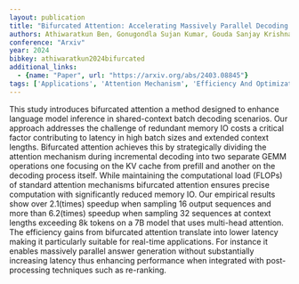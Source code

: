 ```yaml
---
layout: publication
title: "Bifurcated Attention: Accelerating Massively Parallel Decoding With Shared Prefixes In Llms"
authors: Athiwaratkun Ben, Gonugondla Sujan Kumar, Gouda Sanjay Krishna, Qian Haifeng, Ding Hantian, Sun Qing, Wang Jun, Guo Jiacheng, Chen Liangfu, Bhatia Parminder, Nallapati Ramesh, Sengupta Sudipta, Xiang Bing
conference: "Arxiv"
year: 2024
bibkey: athiwaratkun2024bifurcated
additional_links:
  - {name: "Paper", url: "https://arxiv.org/abs/2403.08845"}
tags: ['Applications', 'Attention Mechanism', 'Efficiency And Optimization', 'Model Architecture', 'Reinforcement Learning', 'Transformer']
---
```

This study introduces bifurcated attention a method designed to enhance language model inference in shared-context batch decoding scenarios. Our approach addresses the challenge of redundant memory IO costs a critical factor contributing to latency in high batch sizes and extended context lengths. Bifurcated attention achieves this by strategically dividing the attention mechanism during incremental decoding into two separate GEMM operations one focusing on the KV cache from prefill and another on the decoding process itself. While maintaining the computational load (FLOPs) of standard attention mechanisms bifurcated attention ensures precise computation with significantly reduced memory IO. Our empirical results show over 2.1(times) speedup when sampling 16 output sequences and more than 6.2(times) speedup when sampling 32 sequences at context lengths exceeding 8k tokens on a 7B model that uses multi-head attention. The efficiency gains from bifurcated attention translate into lower latency making it particularly suitable for real-time applications. For instance it enables massively parallel answer generation without substantially increasing latency thus enhancing performance when integrated with post-processing techniques such as re-ranking.
